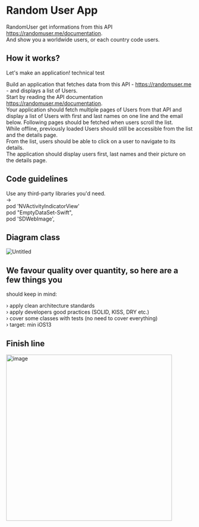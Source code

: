 # Random User App
RandomUser get informations from this API https://randomuser.me/documentation. <br/>
And show you a worldwide users, or each country code users.

## How it works?
Let's make an application! technical test

Build an application that fetches data from this API - https://randomuser.me - and displays a list of Users. <br/>
Start by reading the API documentation https://randomuser.me/documentation. <br/>
Your application should fetch multiple pages of Users from that API and display a list of Users with first and last names on one line and the email below. Following
pages should be fetched when users scroll the list. <br/>
While offline, previously loaded Users should still be accessible from the list and the details page. <br/>
From the list, users should be able to click on a user to navigate to its details. <br/>
The application should display users first, last names and their picture on the details page.<br/>


##  Code guidelines
Use any third-party libraries you'd need. <br/>
-><br/> 
  pod 'NVActivityIndicatorView'<br/>
  pod "EmptyDataSet-Swift", <br/>
  pod 'SDWebImage', <br/>
 
## Diagram class

![Untitled](https://user-images.githubusercontent.com/7050604/156186810-1b5b84bd-7a8b-4b02-810e-5cb52470d3dd.jpg)


## We favour quality over quantity, so here are a few things you
should keep in mind:

› apply clean architecture standards <br/>
› apply developers good practices (SOLID, KISS, DRY etc.)<br/>
› cover some classes with tests (no need to cover everything)<br/>
› target: min iOS13<br/>

## Finish line
<img width="446" alt="image" src="https://user-images.githubusercontent.com/7050604/156188293-66f13ec9-d6c5-40b6-99a9-84aefdb8fad6.png">

